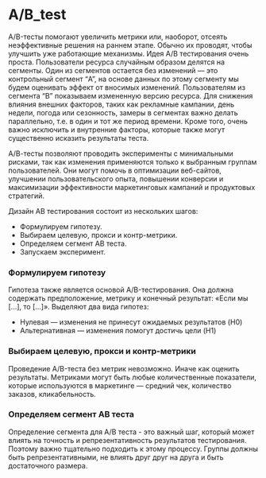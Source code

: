 # A/B_test

A/B-тесты помогают увеличить метрики или, наоборот, отсеять неэффективные решения на раннем этапе. Обычно их проводят, чтобы улучшить уже работающие механизмы.
Идея A/B тестирования очень проста. Пользователи ресурса случайным образом делятся на сегменты. Один из сегментов остается без изменений — это контрольный сегмент “A”, на основе данных по этому сегменту мы будем оценивать эффект от вносимых изменений. Пользователям из сегмента “B” показываем измененную версию ресурса. Для снижения влияния внешних факторов, таких как рекламные кампании, день недели, погода или сезонность, замеры в сегментах важно делать параллельно, т.е. в один и тот же период времени. Кроме того, очень важно исключить и внутренние факторы, которые также могут существенно исказить результаты теста.

А/В-тесты позволяют проводить эксперименты с минимальными рисками, так как изменения применяются только к выбранным группам пользователей. Они могут помочь в оптимизации веб-сайтов, улучшении пользовательского опыта, повышении конверсии и максимизации эффективности маркетинговых кампаний и продуктовых стратегий.

Дизайн АВ тестирования состоит из нескольких шагов:  
- Формулируем гипотезу.
- Выбираем целевую, прокси и контр-метрики.
- Определяем сегмент АВ теста.
- Запускаем эксперимент.

### Формулируем гипотезу
Гипотеза также является основой A/B-тестирования. Она должна содержать предположение, метрику и конечный результат: «Если мы [...], то [...]». Выделяют два вида гипотез: 
- Нулевая — изменения не принесут ожидаемых результатов (H0)
- Альтернативная — изменения помогут достичь цели (H1)

### Выбираем целевую, прокси и контр-метрики
Проведение A/B-теста без метрик невозможно. Иначе как оценить результаты. Метриками могут быть любые количественные показатели, которые используются в маркетинге — средний чек, количество заказов, кликабельность.

### Определяем сегмент АВ теста
Определение сегмента для А/В теста - это важный шаг, который может влиять на точность и репрезентативность результатов тестирования. Поэтому важно тщательно подходить к этому процессу. Группы должны быть репрезентативными, не влиять друг друг на друга и быть достаточного размера.
